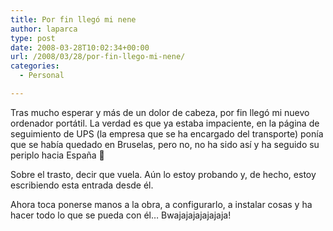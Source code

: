 ```yaml
---
title: Por fin llegó mi nene
author: laparca
type: post
date: 2008-03-28T10:02:34+00:00
url: /2008/03/28/por-fin-llego-mi-nene/
categories:
  - Personal

---
```

Tras mucho esperar y más de un dolor de cabeza, por fin llegó mi nuevo ordenador portátil. La verdad es que ya estaba impaciente, en la página de seguimiento de UPS (la empresa que se ha encargado del transporte) ponía que se había quedado en Bruselas, pero no, no ha sido así y ha seguido su periplo hacia España 🙂

Sobre el trasto, decir 	<span style="white-space: pre" class="Apple-tab-span"></span>que vuela. Aún lo estoy probando y, de hecho, estoy escribiendo esta entrada desde él.

Ahora toca ponerse manos a la obra, a configurarlo, a instalar cosas y ha hacer todo lo que se pueda con él&#8230; Bwajajajajajajaja!